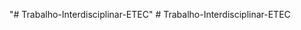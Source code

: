 "# Trabalho-Interdisciplinar-ETEC" 
#   T r a b a l h o - I n t e r d i s c i p l i n a r - E T E C  
 